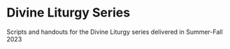 # Divine Liturgy Series
Scripts and handouts for the Divine Liturgy series delivered in Summer-Fall 2023
